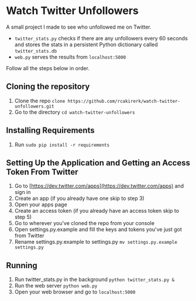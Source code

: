 # Watch Twitter Unfollowers

A small project I made to see who unfollowed me on Twitter.

- `twitter_stats.py` checks if there are any unfollowers every 60 seconds and stores the stats in a persistent Python dictionary called `twitter_stats.db`
- `web.py` serves the results from `localhost:5000`

Follow all the steps below in order.

## Cloning the repository

1. Clone the repo `clone https://github.com/rcakirerk/watch-twitter-unfollowers.git`
2. Go to the directory `cd watch-twitter-unfollowers`

## Installing Requirements

1. Run `sudo pip install -r requirements`

## Setting Up the Application and Getting an Access Token From Twitter

1. Go to [https://dev.twitter.com/apps](https://dev.twitter.com/apps) and sign in
2. Create an app (if you already have one skip to step 3)
3. Open your apps page
4. Create an access token (if you already have an access token skip to step 5)
5. Go to wherever you've cloned the repo from your console
6. Open settings.py.example and fill the keys and tokens you've just got from Twitter
7. Rename settings.py.example to settings.py `mv settings.py.example settings.py`

## Running

1. Run twitter_stats.py in the background `python twitter_stats.py &`
2. Run the web server `python web.py`
3. Open your web browser and go to `localhost:5000`
